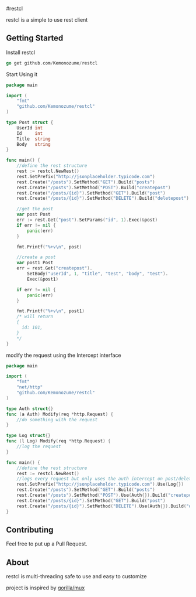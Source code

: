 #restcl

restcl is a simple to use rest client

## Getting Started

Install restcl
~~~  go
go get github.com/Kemonozume/restcl
~~~ 

Start Using it
~~~ go
package main

import (
	"fmt"
	"github.com/Kemonozume/restcl"
)

type Post struct {
	UserId int
	Id     int
	Title  string
	Body   string
}

func main() {
	//define the rest structure
	rest := restcl.NewRest()
	rest.SetPrefix("http://jsonplaceholder.typicode.com")
	rest.Create("/posts").SetMethod("GET").Build("posts")
	rest.Create("/posts").SetMethod("POST").Build("createpost")
	rest.Create("/posts/{id}").SetMethod("GET").Build("post")
	rest.Create("/posts/{id}").SetMethod("DELETE").Build("deletepost")

	//get the post
	var post Post
	err := rest.Get("post").SetParams("id", 1).Exec(&post)
	if err != nil {
		panic(err)
	}

	fmt.Printf("%+v\n", post)

	//create a post
	var post1 Post
	err = rest.Get("createpost").
		SetBody("userId", 1, "title", "test", "body", "test").
		Exec(&post1)

	if err != nil {
		panic(err)
	}

	fmt.Printf("%+v\n", post1)
	/* will return
	{
	  id: 101,
	}
	*/
}
~~~
modify the request using the Intercept interface
~~~ go
package main

import (
	"fmt"
	"net/http"
	"github.com/Kemonozume/restcl"
)

type Auth struct{}
func (a Auth) Modify(req *http.Request) {
	//do something with the request
}

type Log struct{}
func (l Log) Modify(req *http.Request) {
	//log the request
}

func main() {
	//define the rest structure
	rest := restcl.NewRest()
	//logs every request but only uses the auth intercept on post/delete
	rest.SetPrefix("http://jsonplaceholder.typicode.com").Use(Log{})
	rest.Create("/posts").SetMethod("GET").Build("posts")
	rest.Create("/posts").SetMethod("POST").Use(Auth{}).Build("createpost")
	rest.Create("/posts/{id}").SetMethod("GET").Build("post")
	rest.Create("/posts/{id}").SetMethod("DELETE").Use(Auth{}).Build("deletepost")
}
~~~


## Contributing
Feel free to put up a Pull Request.

## About

restcl is multi-threading safe to use and easy to customize 

project is inspired by [gorilla/mux](github.com/gorilla/mux)  

